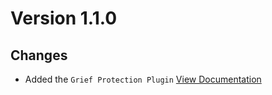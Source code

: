 # Version 1.1.0

## Changes

* Added the ``Grief Protection Plugin`` [View Documentation](../Plugins/GriefPrevention/)
